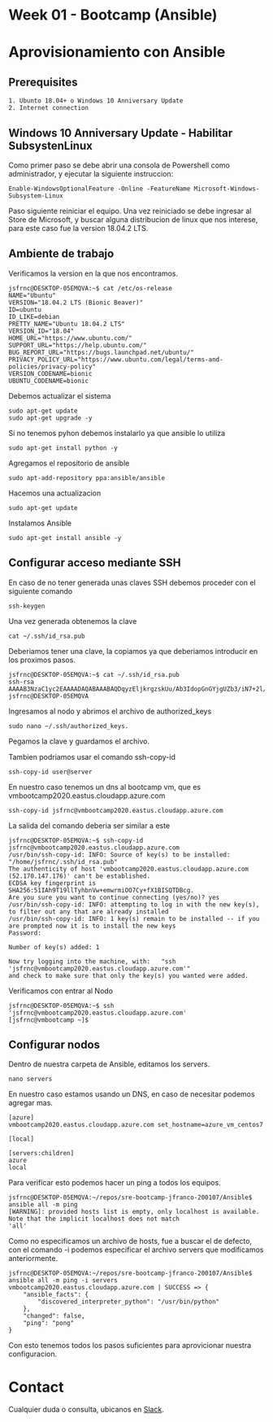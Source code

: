 # Week 01 - Bootcamp (Ansible)
# Aprovisionamiento con Ansible

## Prerequisites

	1. Ubunto 18.04+ o Windows 10 Anniversary Update
	2. Internet connection
	
## Windows 10 Anniversary Update - Habilitar SubsystenLinux
Como primer paso se debe abrir una consola de Powershell como administrador, y ejecutar la siguiente instruccion:

```
Enable-WindowsOptionalFeature -Online -FeatureName Microsoft-Windows-Subsystem-Linux
```

Paso siguiente reiniciar el equipo.
Una vez reiniciado se debe ingresar al Store de Microsoft, y buscar alguna distribucion de linux que nos interese, para este caso fue la version 18.04.2 LTS.

## Ambiente de trabajo

Verificamos la version en la que nos encontramos.

```
jsfrnc@DESKTOP-05EMQVA:~$ cat /etc/os-release
NAME="Ubuntu"
VERSION="18.04.2 LTS (Bionic Beaver)"
ID=ubuntu
ID_LIKE=debian
PRETTY_NAME="Ubuntu 18.04.2 LTS"
VERSION_ID="18.04"
HOME_URL="https://www.ubuntu.com/"
SUPPORT_URL="https://help.ubuntu.com/"
BUG_REPORT_URL="https://bugs.launchpad.net/ubuntu/"
PRIVACY_POLICY_URL="https://www.ubuntu.com/legal/terms-and-policies/privacy-policy"
VERSION_CODENAME=bionic
UBUNTU_CODENAME=bionic
```

Debemos actualizar el sistema

```
sudo apt-get update
sudo apt-get upgrade -y
```
 
Si no tenemos pyhon debemos instalarlo ya que ansible lo utiliza
```
sudo apt-get install python -y
```

Agregamos el repositorio de ansible
```
sudo apt-add-repository ppa:ansible/ansible
```
Hacemos una actualizacion
```
sudo apt-get update
```
Instalamos Ansible  
```
sudo apt-get install ansible -y
```

## Configurar acceso mediante SSH
        
En caso de no tener generada unas claves SSH debemos proceder con el siguiente comando
```
ssh-keygen
```
Una vez generada obtenemos la clave
```
cat ~/.ssh/id_rsa.pub
```
Deberiamos tener una clave, la copiamos ya que deberiamos introducir en los proximos pasos.
```
jsfrnc@DESKTOP-05EMQVA:~$ cat ~/.ssh/id_rsa.pub
ssh-rsa AAAAB3NzaC1yc2EAAAADAQABAAABAQDqyzEljkrgzskUu/Ab3IdopGnGYjgUZb3/iN7+2l/pFMXG3rO9rXwTxPHVFVV6z1/0dY5BYHX+9U72PKsFpxi5AdVEmvW81Bo5gHnrYcwuTWMZ2tKZwFvjvawUGR8ZTtEmuF40VL9V+5o+GEuiEI6c0x5UP30w35CGaUQlasg7QnEBFvnQveLoOVfX8NT2VodxAMgSDS09pjsShPwOPHsqeahR1OciiKRMz4/t+8f8lOZOZ/p5qQGaRMsdZEX5WUwc2cJwt/09HbCu4IlI5kMu7cQxlnT0ic3lcgagJ+0cglmE0OiyArsJsx36UuQS0cQ1PUdoO8QjAFm1vX+sYunl jsfrnc@DESKTOP-05EMQVA
```

Ingresamos al nodo y abrimos el archivo de authorized_keys 
```
sudo nano ~/.ssh/authorized_keys.
```
Pegamos la clave y guardamos el archivo.
 
Tambien podriamos usar el comando ssh-copy-id

```
ssh-copy-id user@server
```

En nuestro caso tenemos un dns al bootcamp vm, que es vmbootcamp2020.eastus.cloudapp.azure.com

```
ssh-copy-id jsfrnc@vmbootcamp2020.eastus.cloudapp.azure.com
```

La salida del comando deberia ser similar a este
```
jsfrnc@DESKTOP-05EMQVA:~$ ssh-copy-id jsfrnc@vmbootcamp2020.eastus.cloudapp.azure.com
/usr/bin/ssh-copy-id: INFO: Source of key(s) to be installed: "/home/jsfrnc/.ssh/id_rsa.pub"
The authenticity of host 'vmbootcamp2020.eastus.cloudapp.azure.com (52.170.147.176)' can't be established.
ECDSA key fingerprint is SHA256:51IAh9T19llTyhbnVw+emwrmiOO7Cy+fX1BISQTDBcg.
Are you sure you want to continue connecting (yes/no)? yes
/usr/bin/ssh-copy-id: INFO: attempting to log in with the new key(s), to filter out any that are already installed
/usr/bin/ssh-copy-id: INFO: 1 key(s) remain to be installed -- if you are prompted now it is to install the new keys
Password:

Number of key(s) added: 1

Now try logging into the machine, with:   "ssh 'jsfrnc@vmbootcamp2020.eastus.cloudapp.azure.com'"
and check to make sure that only the key(s) you wanted were added.
```

Verificamos con entrar al Nodo
```
jsfrnc@DESKTOP-05EMQVA:~$ ssh 'jsfrnc@vmbootcamp2020.eastus.cloudapp.azure.com'
[jsfrnc@vmbootcamp ~]$
```

## Configurar nodos

Dentro de nuestra carpeta de Ansible, editamos los servers.
```
nano servers
```
En nuestro caso estamos usando un DNS, en caso de necesitar podemos agregar mas.
```
[azure]
vmbootcamp2020.eastus.cloudapp.azure.com set_hostname=azure_vm_centos7

[local]

[servers:children]
azure
local
```

Para verificar esto podemos hacer un ping a todos los equipos.
```
jsfrnc@DESKTOP-05EMQVA:~/repos/sre-bootcamp-jfranco-200107/Ansible$ ansible all -m ping
[WARNING]: provided hosts list is empty, only localhost is available. Note that the implicit localhost does not match
'all'
```

Como no especificamos un archivo de hosts, fue a buscar el de defecto, con el comando -i podemos especificar el archivo servers que modificamos anteriormente.

```
jsfrnc@DESKTOP-05EMQVA:~/repos/sre-bootcamp-jfranco-200107/Ansible$ ansible all -m ping -i servers
vmbootcamp2020.eastus.cloudapp.azure.com | SUCCESS => {
    "ansible_facts": {
        "discovered_interpreter_python": "/usr/bin/python"
    },
    "changed": false,
    "ping": "pong"
}
```
Con esto tenemos todos los pasos suficientes para aprovicionar nuestra configuracion.

# Contact

Cualquier duda o consulta, ubicanos en [Slack](https://semperti.slack.com).

